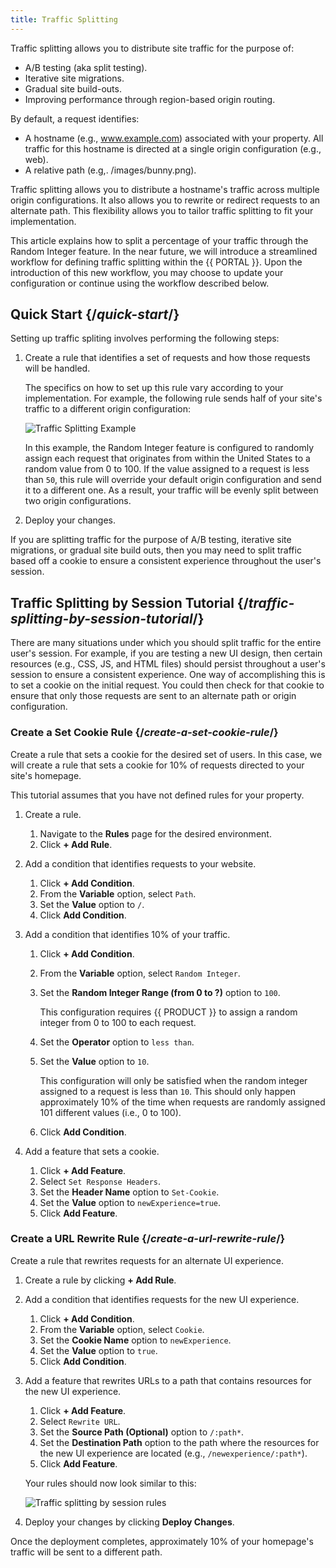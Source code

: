 ```yaml
---
title: Traffic Splitting 
---
```


Traffic splitting allows you to distribute site traffic for the purpose of:

-   A/B testing (aka split testing).
-   Iterative site migrations.
-   Gradual site build-outs.
-   Improving performance through region-based origin routing.

By default, a request identifies:

-   A hostname (e.g., www.example.com) associated with your property. All traffic for this hostname is directed at a single origin configuration (e.g., web).
-   A relative path (e.g,. /images/bunny.png). 

Traffic splitting allows you to distribute a hostname's traffic across multiple origin configurations. It also allows you to rewrite or redirect requests to an alternate path. This flexibility allows you to tailor traffic splitting to fit your implementation. 

<Callout type="info">

  This article explains how to split a percentage of your traffic through the Random Integer feature. In the near future, we will introduce a streamlined workflow for defining traffic splitting within the {{ PORTAL }}. Upon the introduction of this new workflow, you may choose to update your configuration or continue using the workflow described below. 

</Callout>

## Quick Start {/*quick-start*/}

Setting up traffic spliting involves performing the following steps:

1.  Create a rule that identifies a set of requests and how those requests will be handled.

    The specifics on how to set up this rule vary according to your implementation. For example, the following rule sends half of your site's traffic to a different origin configuration:

    ![Traffic Splitting Example](/images/v7/performance/traffic-splitting-50-50.png)

    <Callout type="info">

      In this example, the Random Integer feature is configured to randomly assign each request that originates from within the United States to a random value from 0 to 100. If the value assigned to a request is less than `50`, this rule will override your default origin configuration and send it to a different one. As a result, your traffic will be evenly split between two origin configurations.

    </Callout>
    
2.  Deploy your changes.

<Callout type="important">

  If you are splitting traffic for the purpose of A/B testing, iterative site migrations, or gradual site build outs, then you may need to split traffic based off a cookie to ensure a consistent experience throughout the user's session. 

</Callout>

## Traffic Splitting by Session Tutorial {/*traffic-splitting-by-session-tutorial*/}

There are many situations under which you should split traffic for the entire user's session. For example, if you are testing a new UI design, then certain resources (e.g., CSS, JS, and HTML files) should persist throughout a user's session to ensure a consistent experience. One way of accomplishing this is to set a cookie on the initial request. You could then check for that cookie to ensure that only those requests are sent to an alternate path or origin configuration.

### Create a Set Cookie Rule {/*create-a-set-cookie-rule*/}

Create a rule that sets a cookie for the desired set of users. In this case, we will create a rule that sets a cookie for 10% of requests directed to your site's homepage.

<Callout type="info">

  This tutorial assumes that you have not defined rules for your property.

</Callout>

1.  Create a rule.

    1.  Navigate to the **Rules** page for the desired environment.
    2.  Click **+ Add Rule**.

2.  Add a condition that identifies requests to your website.

    1.  Click **+ Add Condition**.
    2.  From the **Variable** option, select `Path`.
    3.  Set the **Value** option to `/`.
    4.  Click **Add Condition**.

3.  Add a condition that identifies 10% of your traffic.

    1.  Click **+ Add Condition**.
    2.  From the **Variable** option, select `Random Integer`.
    3.  Set the **Random Integer Range (from 0 to ?)** option to `100`.

        <Callout type="info">

          This configuration requires {{ PRODUCT }} to assign a random integer from 0 to 100 to each request.

        </Callout>

    4.  Set the **Operator** option to `less than`.
    4.  Set the **Value** option to `10`.

        <Callout type="info">

          This configuration will only be satisfied when the random integer assigned to a request is less than `10`. This should only happen approximately 10% of the time when requests are randomly assigned 101 different values (i.e., 0 to 100).

        </Callout>

    5.  Click **Add Condition**.

4.  Add a feature that sets a cookie.

    1.  Click **+ Add Feature**.
    2.  Select `Set Response Headers`.
    3.  Set the **Header Name** option to `Set-Cookie`.
    4.  Set the **Value** option to `newExperience=true`.
    5.  Click **Add Feature**.

### Create a URL Rewrite Rule {/*create-a-url-rewrite-rule*/}

Create a rule that rewrites requests for an alternate UI experience.

1.  Create a rule by clicking **+ Add Rule**.

2.  Add a condition that identifies requests for the new UI experience.

    1.  Click **+ Add Condition**.
    2.  From the **Variable** option, select `Cookie`.
    3.  Set the **Cookie Name** option to `newExperience`.
    4.  Set the **Value** option to `true`.
    5.  Click **Add Condition**.

3.  Add a feature that rewrites URLs to a path that contains resources for the new UI experience.

    1.  Click **+ Add Feature**.
    2.  Select `Rewrite URL`.
    3.  Set the **Source Path (Optional)** option to `/:path*`.
    4.  Set the **Destination Path** option to the path where the resources for the new UI experience are located (e.g., `/newexperience/:path*`).
    5.  Click **Add Feature**.

    Your rules should now look similar to this:

    ![Traffic splitting by session rules](/images/v7/performance/traffic-splitting-session-tutorial-complete.png)

5.  Deploy your changes by clicking **Deploy Changes**.

Once the deployment completes, approximately 10% of your homepage's traffic will be sent to a different path.
